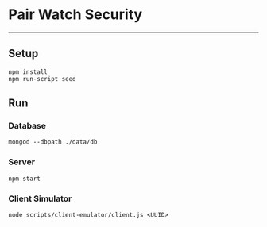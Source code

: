 # Pair Watch Security
---

## Setup

```
npm install
npm run-script seed
```

## Run

### Database

```
mongod --dbpath ./data/db
```

### Server

```
npm start
```

### Client Simulator

```
node scripts/client-emulator/client.js <UUID>
```
